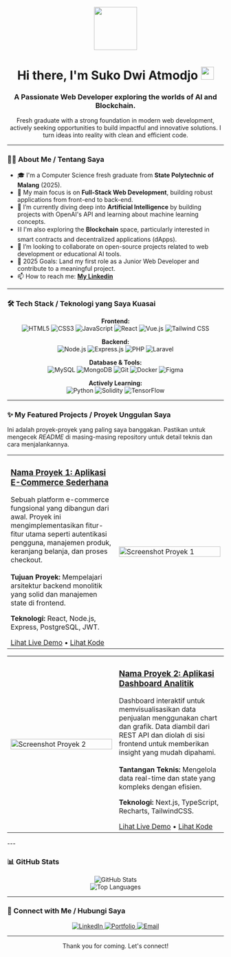 <p align="center">
  <img src="https://media.giphy.com/media/M9gbBd9nbDrOTu1Mqx/giphy.gif" width="100">
</p>

<h1 align="center">
  Hi there, I'm Suko Dwi Atmodjo <img src="https://media.giphy.com/media/hvRJCLFzcasrR4ia7z/giphy.gif" width="30px"/>
</h1>
<h3 align="center">A Passionate Web Developer exploring the worlds of AI and Blockchain.</h3>

<p align="center">
  Fresh graduate with a strong foundation in modern web development, actively seeking opportunities to build impactful and innovative solutions. I turn ideas into reality with clean and efficient code.
</p>

---

### 👨‍💻 About Me / Tentang Saya

- 🎓 I'm a Computer Science fresh graduate from **State Polytechnic of Malang** (2025).
- 🔭 My main focus is on **Full-Stack Web Development**, building robust applications from front-end to back-end.
- 🌱 I’m currently diving deep into **Artificial Intelligence** by building projects with OpenAI's API and learning about machine learning concepts.
- ⛓️ I'm also exploring the **Blockchain** space, particularly interested in smart contracts and decentralized applications (dApps).
- 👯 I’m looking to collaborate on open-source projects related to web development or educational AI tools.
- 🥅 2025 Goals: Land my first role as a Junior Web Developer and contribute to a meaningful project.
- 📫 How to reach me: **<a href="https://linkedin.com/in/sukodwiatmodjo" target="_blank"> My Linkedin </a>**

---

### 🛠️ Tech Stack / Teknologi yang Saya Kuasai

<p align="center">
  <strong>Frontend:</strong><br>
  <img src="https://img.shields.io/badge/HTML5-E34F26?style=for-the-badge&logo=html5&logoColor=white" alt="HTML5">
  <img src="https://img.shields.io/badge/CSS3-1572B6?style=for-the-badge&logo=css3&logoColor=white" alt="CSS3">
  <img src="https://img.shields.io/badge/JavaScript-F7DF1E?style=for-the-badge&logo=javascript&logoColor=black" alt="JavaScript">
  <img src="https://img.shields.io/badge/React-20232A?style=for-the-badge&logo=react&logoColor=61DAFB" alt="React">
  <img src="https://img.shields.io/badge/Vue.js-35495E?style=for-the-badge&logo=vue.js&logoColor=4FC08D" alt="Vue.js">
  <img src="https://img.shields.io/badge/Tailwind_CSS-38B2AC?style=for-the-badge&logo=tailwind-css&logoColor=white" alt="Tailwind CSS">
</p>

<p align="center">
  <strong>Backend:</strong><br>
  <img src="https://img.shields.io/badge/Node.js-339933?style=for-the-badge&logo=nodedotjs&logoColor=white" alt="Node.js">
  <img src="https://img.shields.io/badge/Express.js-000000?style=for-the-badge&logo=express&logoColor=white" alt="Express.js">
  <img src="https://img.shields.io/badge/PHP-777BB4?style=for-the-badge&logo=php&logoColor=white" alt="PHP">
  <img src="https://img.shields.io/badge/Laravel-FF2D20?style=for-the-badge&logo=laravel&logoColor=white" alt="Laravel">
</p>

<p align="center">
  <strong>Database & Tools:</strong><br>
  <img src="https://img.shields.io/badge/MySQL-4479A1?style=for-the-badge&logo=mysql&logoColor=white" alt="MySQL">
  <img src="https://img.shields.io/badge/MongoDB-4EA94B?style=for-the-badge&logo=mongodb&logoColor=white" alt="MongoDB">
  <img src="https://img.shields.io/badge/Git-F05032?style=for-the-badge&logo=git&logoColor=white" alt="Git">
  <img src="https://img.shields.io/badge/Docker-2496ED?style=for-the-badge&logo=docker&logoColor=white" alt="Docker">
  <img src="https://img.shields.io/badge/Figma-F24E1E?style=for-the-badge&logo=figma&logoColor=white" alt="Figma">
</p>

<p align="center">
  <strong>Actively Learning:</strong><br>
  <img src="https://img.shields.io/badge/Python-3776AB?style=for-the-badge&logo=python&logoColor=white" alt="Python">
  <img src="https://img.shields.io/badge/Solidity-363636?style=for-the-badge&logo=solidity&logoColor=white" alt="Solidity">
  <img src="https://img.shields.io/badge/TensorFlow-FF6F00?style=for-the-badge&logo=tensorflow&logoColor=white" alt="TensorFlow">
</p>

---

### ✨ My Featured Projects / Proyek Unggulan Saya

Ini adalah proyek-proyek yang paling saya banggakan. Pastikan untuk mengecek *README* di masing-masing repository untuk detail teknis dan cara menjalankannya.

<table width="100%">
  <tr>
    <td width="50%">
      <h3><a href="[LINK KE REPO PROYEK 1]">Nama Proyek 1: Aplikasi E-Commerce Sederhana</a></h3>
      <p>
        Sebuah platform e-commerce fungsional yang dibangun dari awal. Proyek ini mengimplementasikan fitur-fitur utama seperti autentikasi pengguna, manajemen produk, keranjang belanja, dan proses checkout.
        <br/><br/>
        <strong>Tujuan Proyek:</strong> Mempelajari arsitektur backend monolitik yang solid dan manajemen state di frontend.
      </p>
      <p>
        <strong>Teknologi:</strong> React, Node.js, Express, PostgreSQL, JWT.
      </p>
      <a href="[LINK KE LIVE DEMO PROYEK 1]" target="_blank">Lihat Live Demo</a> • 
      <a href="[LINK KE REPO PROYEK 1]" target="_blank">Lihat Kode</a>
    </td>
    <td width="50%">
      <a href="[LINK KE LIVE DEMO PROYEK 1]"><img src="https://play.google.com/store/apps/details?id=com.mdiwebma.screenshot&hl=id" alt="Screenshot Proyek 1" width="100%"></a>
    </td>
  </tr>
</table>

<table width="100%">
  <tr>
    <td width="50%">
      <a href="[LINK KE LIVE DEMO PROYEK 2]"><img src="https://play.google.com/store/apps/details?id=com.mdiwebma.screenshot&hl=id" alt="Screenshot Proyek 2" width="100%"></a>
    </td>
    <td width="50%">
      <h3><a href="[LINK KE REPO PROYEK 2]">Nama Proyek 2: Aplikasi Dashboard Analitik</a></h3>
      <p>
        Dashboard interaktif untuk memvisualisasikan data penjualan menggunakan chart dan grafik. Data diambil dari REST API dan diolah di sisi frontend untuk memberikan insight yang mudah dipahami.
        <br/><br/>
        <strong>Tantangan Teknis:</strong> Mengelola data real-time dan state yang kompleks dengan efisien.
      </p>
      <p>
        <strong>Teknologi:</strong> Next.js, TypeScript, Recharts, TailwindCSS.
      </p>
      <a href="[LINK KE LIVE DEMO PROYEK 2]" target="_blank">Lihat Live Demo</a> • 
      <a href="[LINK KE REPO PROYEK 2]" target="_blank">Lihat Kode</a>
    </td>
  </tr>
</table>
---

### 📊 GitHub Stats

<p align="center">
  <img src="https://github-readme-stats.vercel.app/api?username=kokatmx&show_icons=true&theme=radical" alt="GitHub Stats">
  <br>
  <img src="https://github-readme-stats.vercel.app/api/top-langs/?username=kokatmx&layout=compact&theme=radical" alt="Top Languages">
</p>

---

### 🤝 Connect with Me / Hubungi Saya

<p align="center">
  <a href="https://linkedin.com/in/sukodwiatmodjo" target="_blank">
    <img src="https://img.shields.io/badge/LinkedIn-0077B5?style=for-the-badge&logo=linkedin&logoColor=white" alt="LinkedIn">
  </a>
  <a href="" target="_blank">
    <img src="https://img.shields.io/badge/Portfolio-333333?style=for-the-badge&logo=About.me&logoColor=white" alt="Portfolio">
  </a>
  <a href="mailto:sukodwiatmodjo134@gmail.com">
    <img src="https://img.shields.io/badge/Email-D14836?style=for-the-badge&logo=gmail&logoColor=white" alt="Email">
  </a>
</p>

<hr/>

<div align="center">
  <p>Thank you for coming. Let's connect!</p>
</div>
